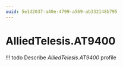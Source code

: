 ```yaml
---
uuid: 5e1d2037-a40e-4799-a569-ab332148b795
---
```



# AlliedTelesis.AT9400


<!-- prettier-ignore -->
!!! todo
    Describe *AlliedTelesis.AT9400* profile

